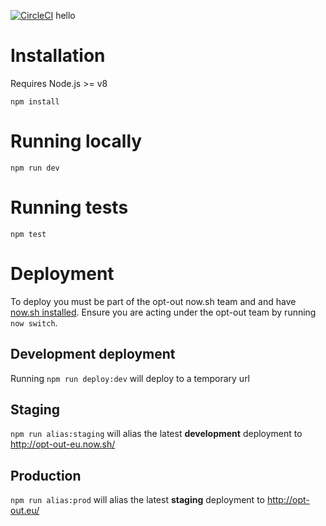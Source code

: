 [![CircleCI](https://circleci.com/gh/opt-out-eu/opt-out.svg?style=svg)](https://circleci.com/gh/opt-out-eu/opt-out)
hello

# Installation

Requires Node.js >= v8

`npm install`

# Running locally

`npm run dev`

# Running tests

`npm test`

# Deployment

To deploy you must be part of the opt-out now.sh team and and have [now.sh installed](https://zeit.co/download). Ensure you are acting under the opt-out team by running `now switch`.

## Development deployment

Running `npm run deploy:dev` will deploy to a temporary url

## Staging

`npm run alias:staging` will alias the latest **development** deployment to http://opt-out-eu.now.sh/

## Production

`npm run alias:prod` will alias the latest **staging** deployment to http://opt-out.eu/
